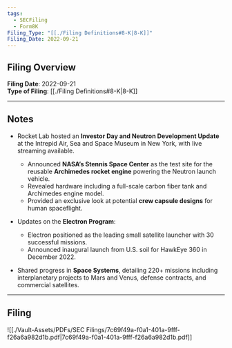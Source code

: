 ```yaml
---
tags:
  - SECFiling
  - Form8K
Filing_Type: "[[./Filing Definitions#8-K|8-K]]"
Filing_Date: 2022-09-21
---
```

## Filing Overview

**Filing Date**: 2022-09-21  
**Type of Filing**: [[./Filing Definitions#8-K|8-K]]  

---
## Notes

- Rocket Lab hosted an **Investor Day and Neutron Development Update** at the Intrepid Air, Sea and Space Museum in New York, with live streaming available.  
  - Announced **NASA’s Stennis Space Center** as the test site for the reusable **Archimedes rocket engine** powering the Neutron launch vehicle.  
  - Revealed hardware including a full-scale carbon fiber tank and Archimedes engine model.  
  - Provided an exclusive look at potential **crew capsule designs** for human spaceflight.  
- Updates on the **Electron Program**:
  - Electron positioned as the leading small satellite launcher with 30 successful missions.  
  - Announced inaugural launch from U.S. soil for HawkEye 360 in December 2022.  

- Shared progress in **Space Systems**, detailing 220+ missions including interplanetary projects to Mars and Venus, defense contracts, and commercial satellites.  

---
## Filing

![[./Vault-Assets/PDFs/SEC Filings/7c69f49a-f0a1-401a-9fff-f26a6a982d1b.pdf|7c69f49a-f0a1-401a-9fff-f26a6a982d1b.pdf]]
